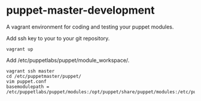 # puppet-master-development
A vagrant environment for coding and testing your puppet modules.

Add ssh key to your to your git repository.

```
vagrant up
```

Add /etc/puppetlabs/puppet/module_workspace/.
```
vagrant ssh master
cd /etc/puppetmaster/puppet/
vim puppet.conf
basemodulepath = /etc/puppetlabs/puppet/modules:/opt/puppet/share/puppet/modules:/etc/puppetlabs/puppet/module_workspace/
```
